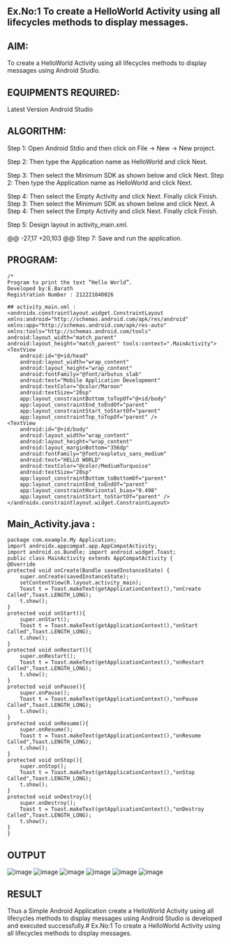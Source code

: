 

## Ex.No:1 To create a HelloWorld Activity using all lifecycles methods to display messages.
## AIM:

To create a HelloWorld Activity using all lifecycles methods to display messages using Android Studio.

## EQUIPMENTS REQUIRED:

Latest Version Android Studio

## ALGORITHM:

Step 1: Open Android Stdio and then click on File -> New -> New project.

Step 2: Then type the Application name as HelloWorld and click Next. 

Step 3: Then select the Minimum SDK as shown below and click Next.
Step 2: Then type the Application name as HelloWorld and click Next.

Step 4: Then select the Empty Activity and click Next. Finally click Finish.
Step 3: Then select the Minimum SDK as shown below and click Next. A Step 4: Then select the Empty Activity and click Next. Finally click Finish.

Step 5: Design layout in activity_main.xml.

@@ -27,17 +20,103 @@ Step 7: Save and run the application.

## PROGRAM:
```
/*
Program to print the text “Hello World”.
Developed by:E.Barath
Registration Number : 212221040026
```
```
## activity_main.xml :
<androidx.constraintlayout.widget.ConstraintLayout xmlns:android="http://schemas.android.com/apk/res/android" xmlns:app="http://schemas.android.com/apk/res-auto" xmlns:tools="http://schemas.android.com/tools" android:layout_width="match_parent" android:layout_height="match_parent" tools:context=".MainActivity">
<TextView
    android:id="@+id/head"
    android:layout_width="wrap_content"
    android:layout_height="wrap_content"
    android:fontFamily="@font/arbutus_slab"
    android:text="Mobile Application Development"
    android:textColor="@color/Maroon"
    android:textSize="20sp"
    app:layout_constraintBottom_toTopOf="@+id/body"
    app:layout_constraintEnd_toEndOf="parent"
    app:layout_constraintStart_toStartOf="parent"
    app:layout_constraintTop_toTopOf="parent" />
<TextView
    android:id="@+id/body"
    android:layout_width="wrap_content"
    android:layout_height="wrap_content"
    android:layout_marginBottom="356dp"
    android:fontFamily="@font/expletus_sans_medium"
    android:text="HELLO WORLD"
    android:textColor="@color/MediumTurquoise"
    android:textSize="20sp"
    app:layout_constraintBottom_toBottomOf="parent"
    app:layout_constraintEnd_toEndOf="parent"
    app:layout_constraintHorizontal_bias="0.498"
    app:layout_constraintStart_toStartOf="parent" />
</androidx.constraintlayout.widget.ConstraintLayout>
```
## Main_Activity.java :
```
package com.example.My Application;
import androidx.appcompat.app.AppCompatActivity;
import android.os.Bundle; import android.widget.Toast;
public class MainActivity extends AppCompatActivity {
@Override
protected void onCreate(Bundle savedInstanceState) {
    super.onCreate(savedInstanceState);
    setContentView(R.layout.activity_main);
    Toast t = Toast.makeText(getApplicationContext(),"onCreate Called",Toast.LENGTH_LONG);
    t.show();
}
protected void onStart(){
    super.onStart();
    Toast t = Toast.makeText(getApplicationContext(),"onStart Called",Toast.LENGTH_LONG);
    t.show();
}
protected void onRestart(){
    super.onRestart();
    Toast t = Toast.makeText(getApplicationContext(),"onRestart Called",Toast.LENGTH_LONG);
    t.show();
}
protected void onPause(){
    super.onPause();
    Toast t = Toast.makeText(getApplicationContext(),"onPause Called",Toast.LENGTH_LONG);
    t.show();
}
protected void onResume(){
    super.onResume();
    Toast t = Toast.makeText(getApplicationContext(),"onResume Called",Toast.LENGTH_LONG);
    t.show();
}
protected void onStop(){
    super.onStop();
    Toast t = Toast.makeText(getApplicationContext(),"onStop Called",Toast.LENGTH_LONG);
    t.show();
}
protected void onDestroy(){
    super.onDestroy();
    Toast t = Toast.makeText(getApplicationContext(),"onDestroy Called",Toast.LENGTH_LONG);
    t.show();
}
}
```
## OUTPUT



![image](https://github.com/VarshaRajesh28/Mobile-Application-Development/assets/133751395/f59462db-5121-43a5-9491-1acc7c28caa7)
![image](https://github.com/VarshaRajesh28/Mobile-Application-Development/assets/133751395/9a4b055a-219b-4b02-b551-10754997be8d)
![image](https://github.com/VarshaRajesh28/Mobile-Application-Development/assets/133751395/7fa0cbb6-8362-431c-871a-e8f1002af19f)
![image](https://github.com/VarshaRajesh28/Mobile-Application-Development/assets/133751395/d0e43dee-472c-4d78-8126-ac09cec3fca6)
![image](https://github.com/VarshaRajesh28/Mobile-Application-Development/assets/133751395/5f1acbe0-c626-4db1-89f3-5815925a9b28)
![image](https://github.com/VarshaRajesh28/Mobile-Application-Development/assets/133751395/09149a11-4c6e-42ce-af94-cbc20a16976d)

## RESULT
Thus a Simple Android Application create a HelloWorld Activity using all lifecycles methods to display messages using Android Studio is developed and executed successfully.# Ex.No:1 To create a HelloWorld Activity using all lifecycles methods to display messages.
